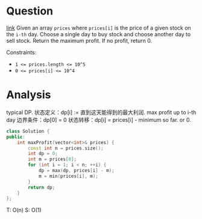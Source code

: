 # Question
[link](https://leetcode-cn.com/problems/best-time-to-buy-and-sell-stock/)
Given an array `prices` where `prices[i]` is the price of a given stock on the `i-th` day.
Choose a single day to buy stock and choose another day to sell stock.
Return the maximum profit. If no profit, return 0.

Constraints:
-   `1 <= prices.length <= 10^5`
-   `0 <= prices[i] <= 10^4`
# Analysis
typical DP.
状态定义：dp[i] := 直到这天能得到的最大利润. max profit up to i-th day
边界条件：dp[0] = 0
状态转移：dp[i] = prices[i] - minimum so far. or 0.

```cpp
class Solution {
public:
    int maxProfit(vector<int>& prices) {
        const int n = prices.size();
        int dp = 0;
        int m = prices[0];
        for (int i = 1; i < n; ++i) {
            dp = max(dp, prices[i] - m);
            m = min(prices[i], m);
        }
        return dp;
    }
};
```

T: O(n)
S: O(1)